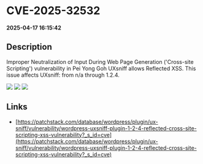 # CVE-2025-32532

**2025-04-17 16:15:42**

## Description
Improper Neutralization of Input During Web Page Generation ('Cross-site Scripting') vulnerability in Pei Yong Goh UXsniff allows Reflected XSS. This issue affects UXsniff: from n/a through 1.2.4.

![](https://img.shields.io/static/v1?label=Score&message=7.1&color=red)
![](https://img.shields.io/static/v1?label=Severity&message=HIGH&color=red)
![](https://img.shields.io/static/v1?label=CWE&message=XSS&color=green)

## Links
- [https://patchstack.com/database/wordpress/plugin/ux-sniff/vulnerability/wordpress-uxsniff-plugin-1-2-4-reflected-cross-site-scripting-xss-vulnerability?_s_id=cve](https://patchstack.com/database/wordpress/plugin/ux-sniff/vulnerability/wordpress-uxsniff-plugin-1-2-4-reflected-cross-site-scripting-xss-vulnerability?_s_id=cve)

